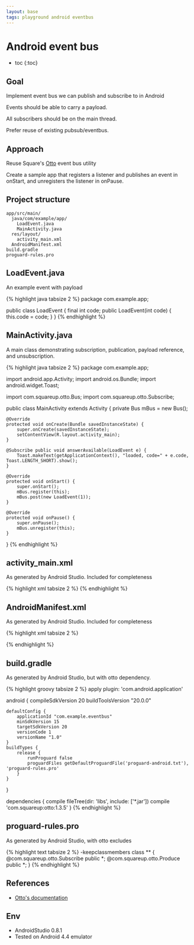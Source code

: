 ```yaml
---
layout: base
tags: playground android eventbus
---
```


# Android event bus

* toc
{:toc}


## Goal

Implement event bus we can publish and subscribe to in Android

Events should be able to carry a payload.

All subscribers should be on the main thread.

Prefer reuse of existing pubsub/eventbus.


## Approach

Reuse Square's [Otto](http://square.github.io/otto/) event bus utility

Create a sample app that registers a listener and publishes an event in onStart, and unregisters the listener in onPause.


## Project structure

    app/src/main/
      java/com/example/app/
        LoadEvent.java
        MainActivity.java
      res/layout/
        activity_main.xml
      AndroidManifest.xml
    build.gradle
    proguard-rules.pro


## LoadEvent.java

An example event with payload

{% highlight java tabsize 2 %}
package com.example.app;

public class LoadEvent {
    final int code;
    public LoadEvent(int code) {
        this.code = code;
    }
}
{% endhighlight %}


## MainActivity.java

A main class demonstrating subscription, publication, payload reference, and unsubscription.

{% highlight java tabsize 2 %}
package com.example.app;

import android.app.Activity;
import android.os.Bundle;
import android.widget.Toast;

import com.squareup.otto.Bus;
import com.squareup.otto.Subscribe;


public class MainActivity extends Activity {
    private Bus mBus = new Bus();

    @Override
    protected void onCreate(Bundle savedInstanceState) {
        super.onCreate(savedInstanceState);
        setContentView(R.layout.activity_main);
    }

    @Subscribe public void answerAvailable(LoadEvent e) {
        Toast.makeText(getApplicationContext(), "loaded, code=" + e.code, Toast.LENGTH_SHORT).show();
    }

    @Override
    protected void onStart() {
        super.onStart();
        mBus.register(this);
        mBus.post(new LoadEvent(1));
    }

    @Override
    protected void onPause() {
        super.onPause();
        mBus.unregister(this);
    }

}
{% endhighlight %}


## activity_main.xml

As generated by Android Studio. Included for completeness

{% highlight xml tabsize 2 %}
<RelativeLayout xmlns:android="http://schemas.android.com/apk/res/android"
    xmlns:tools="http://schemas.android.com/tools"
    android:layout_width="match_parent"
    android:layout_height="match_parent"
    android:paddingLeft="@dimen/activity_horizontal_margin"
    android:paddingRight="@dimen/activity_horizontal_margin"
    android:paddingTop="@dimen/activity_vertical_margin"
    android:paddingBottom="@dimen/activity_vertical_margin"
    tools:context=".MainActivity">
    <TextView
        android:text="@string/hello_world"
        android:layout_width="wrap_content"
        android:layout_height="wrap_content" />
</RelativeLayout>
{% endhighlight %}


## AndroidManifest.xml

As generated by Android Studio. Included for completeness

{% highlight xml tabsize 2 %}
<?xml version="1.0" encoding="utf-8"?>
<manifest xmlns:android="http://schemas.android.com/apk/res/android"
    package="com.example.app" >
    <application
        android:allowBackup="true"
        android:icon="@drawable/ic_launcher"
        android:label="@string/app_name"
        android:theme="@style/AppTheme" >
        <activity
            android:name="com.example.app.MainActivity"
            android:label="@string/app_name" >
            <intent-filter>
                <action android:name="android.intent.action.MAIN" />
                <category android:name="android.intent.category.LAUNCHER" />
            </intent-filter>
        </activity>
    </application>
</manifest>
{% endhighlight %}


## build.gradle

As generated by Android Studio, but with otto dependency.

{% highlight groovy tabsize 2 %}
apply plugin: 'com.android.application'

android {
    compileSdkVersion 20
    buildToolsVersion "20.0.0"

    defaultConfig {
        applicationId "com.example.eventbus"
        minSdkVersion 15
        targetSdkVersion 20
        versionCode 1
        versionName "1.0"
    }
    buildTypes {
        release {
            runProguard false
            proguardFiles getDefaultProguardFile('proguard-android.txt'), 'proguard-rules.pro'
        }
    }
}

dependencies {
    compile fileTree(dir: 'libs', include: ['*.jar'])
    compile 'com.squareup:otto:1.3.5'
}
{% endhighlight %}


## proguard-rules.pro

As generated by Android Studio, with otto excludes

{% highlight text tabsize 2 %}
-keepclassmembers class ** {
    @com.squareup.otto.Subscribe public *;
    @com.squareup.otto.Produce public *;
}
{% endhighlight %}


## References

* [Otto's documentation](http://square.github.io/otto/)


## Env

* AndroidStudio 0.8.1
* Tested on Android 4.4 emulator
